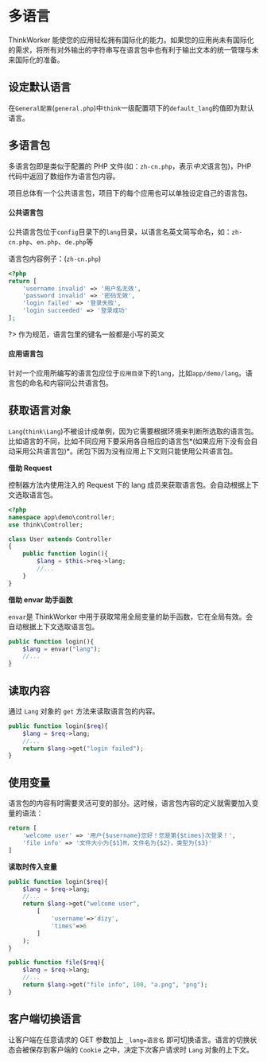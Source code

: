 # 多语言

ThinkWorker 能使您的应用轻松拥有国际化的能力。如果您的应用尚未有国际化的需求，将所有对外输出的字符串写在语言包中也有利于输出文本的统一管理与未来国际化的准备。

## 设定默认语言

在`General配置`(`general.php`)中`think`一级配置项下的`default_lang`的值即为默认语言。

## 多语言包

多语言包即是类似于配置的 PHP 文件(如：`zh-cn.php`，表示*中文*语言包)，PHP 代码中返回了数组作为语言包内容。

项目总体有一个公共语言包，项目下的每个应用也可以单独设定自己的语言包。

#### 公共语言包

公共语言包位于`config`目录下的`lang`目录，以语言名英文简写命名，如：`zh-cn.php`、`en.php`、`de.php`等

语言包内容例子：(`zh-cn.php`)

```php
<?php
return [
    'username invalid' => '用户名无效',
    'password invalid' => '密码无效',
    'login failed' => '登录失败',
    'login succeeded' => '登录成功'
];
```

?> 作为规范，语言包里的键名一般都是小写的英文

#### 应用语言包

针对一个应用所编写的语言包应位于`应用目录`下的`lang`，比如`app/demo/lang`。语言包的命名和内容同公共语言包。

## 获取语言对象

`Lang`(`think\Lang`)不被设计成单例，因为它需要根据环境来判断所选取的语言包。比如语言的不同，比如不同应用下要采用各自相应的语言包*(如果应用下没有会自动采用公共语言包)*。闭包下因为没有应用上下文则只能使用公共语言包。

**借助 Request**

控制器方法内使用注入的 Request 下的 lang 成员来获取语言包。会自动根据上下文选取语言包。

```php
<?php
namespace app\demo\controller;
use think\Controller;

class User extends Controller
{
    public function login(){
        $lang = $this->req->lang;
        //...
    }
}
```

**借助 envar 助手函数**

`envar`是 ThinkWorker 中用于获取常用全局变量的助手函数，它在全局有效。会自动根据上下文选取语言包。

```php
public function login(){
    $lang = envar("lang");
    //...
}
```

## 读取内容

通过 `Lang` 对象的 `get` 方法来读取语言包的内容。

```php
public function login($req){
    $lang = $req->lang;
    //...
    return $lang->get("login failed");
}
```

## 使用变量

语言包的内容有时需要灵活可变的部分。这时候，语言包内容的定义就需要加入变量的语法：

```php
return [
    'welcome user' => '用户{$username}您好！您是第{$times}次登录！',
    'file info' => '文件大小为{$1}M，文件名为{$2}，类型为{$3}'
]
```

**读取时传入变量**

```php
public function login($req){
    $lang = $req->lang;
    //...
    return $lang->get("welcome user",
        [
            'username'=>'dizy',
            'times'=>6
        ]
    );
}

public function file($req){
    $lang = $req->lang;
    //...
    return $lang->get("file info", 100, "a.png", "png");
}
```

## 客户端切换语言

让客户端在任意请求的 GET 参数加上 `_lang=语言名` 即可切换语言。语言的切换状态会被保存到客户端的 `Cookie` 之中，决定下次客户请求时 `Lang` 对象的上下文。
